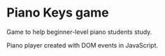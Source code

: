 # Piano Keys game 

Game to help beginner-level piano students study.

Piano player created with DOM events in JavaScript.
